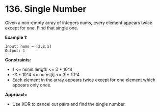 # 136. Single Number

Given a non-empty array of integers nums, every element appears twice except for one. Find that single one.

**Example 1:**
```
Input: nums = [2,2,1]
Output: 1
```

**Constraints:**
- 1 <= nums.length <= 3 * 10^4
- -3 * 10^4 <= nums[i] <= 3 * 10^4
- Each element in the array appears twice except for one element which appears only once.

**Approach:**
- Use XOR to cancel out pairs and find the single number.